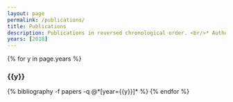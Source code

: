 ```yaml
---
layout: page
permalink: /publications/
title: Publications
description: Publications in reversed chronological order. <br/>* Authors contributed equally.
years: [2018]
---
```


{% for y in page.years %}
  <h3 class="year">{{y}}</h3>
  {% bibliography -f papers -q @*[year={{y}}]* %}
{% endfor %}
